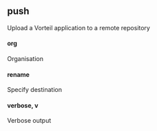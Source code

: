 ## push
Upload a Vorteil application to a remote repository

#### org
Organisation

#### rename
Specify destination

#### verbose, v
Verbose output
